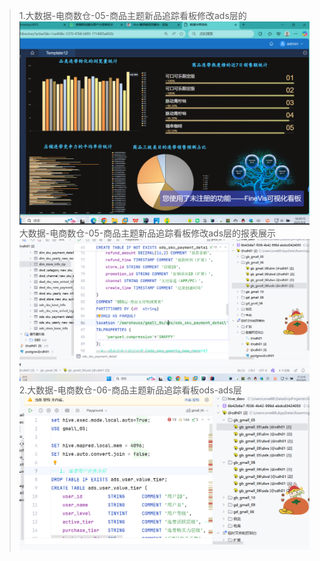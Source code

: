 >1.大数据-电商数仓-05-商品主题新品追踪看板修改ads层的
> ![img.png](img.png)
> 大数据-电商数仓-05-商品主题新品追踪看板修改ads层的报表展示
> ![img_1.png](img_1.png)
> 2.大数据-电商数仓-06-商品主题新品追踪看板ods-ads层
> ![img_2.png](img_2.png)